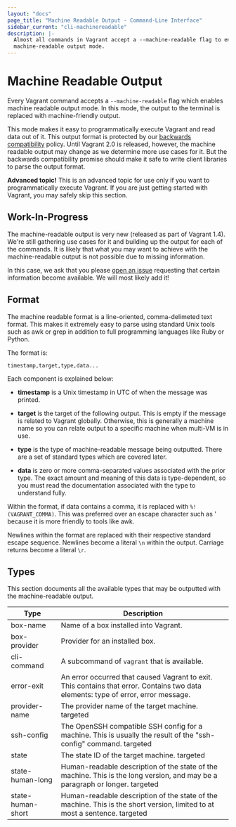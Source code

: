 ```yaml
---
layout: "docs"
page_title: "Machine Readable Output - Command-Line Interface"
sidebar_current: "cli-machinereadable"
description: |-
  Almost all commands in Vagrant accept a --machine-readable flag to enable
  machine-readable output mode.
---
```


# Machine Readable Output

Every Vagrant command accepts a `--machine-readable` flag which enables
machine readable output mode. In this mode, the output to the terminal
is replaced with machine-friendly output.

This mode makes it easy to programmatically execute Vagrant and read data
out of it. This output format is protected by our
[backwards compatibility](/docs/installation/backwards-compatibility.html)
policy. Until Vagrant 2.0 is released, however, the machine readable output
may change as we determine more use cases for it. But the backwards
compatibility promise should make it safe to write client libraries to
parse the output format.

<div class="alert alert-warning">
  <strong>Advanced topic!</strong> This is an advanced topic for use only if
  you want to programmatically execute Vagrant. If you are just getting started
  with Vagrant, you may safely skip this section.
</div>

## Work-In-Progress

The machine-readable output is very new (released as part of Vagrant 1.4).
We're still gathering use cases for it and building up the output for each
of the commands. It is likely that what you may want to achieve with
the machine-readable output is not possible due to missing information.

In this case, we ask that you please
[open an issue](https://github.com/hashicorp/vagrant/issues)
requesting that certain information become available. We will most likely add
it!

## Format

The machine readable format is a line-oriented, comma-delimeted text format.
This makes it extremely easy to parse using standard Unix tools such as awk or
grep in addition to full programming languages like Ruby or Python.

The format is:

```
timestamp,target,type,data...
```

Each component is explained below:

* **timestamp** is a Unix timestamp in UTC of when the message was printed.

* **target** is the target of the following output. This is empty if the
  message is related to Vagrant globally. Otherwise, this is generally a machine
  name so you can relate output to a specific machine when multi-VM is in use.

* **type** is the type of machine-readable message being outputted. There are
  a set of standard types which are covered later.

* **data** is zero or more comma-separated values associated with the prior
  type. The exact amount and meaning of this data is type-dependent, so you
  must read the documentation associated with the type to understand fully.

Within the format, if data contains a comma, it is replaced with
`%!(VAGRANT_COMMA)`. This was preferred over an escape character such as \'
because it is more friendly to tools like awk.

Newlines within the format are replaced with their respective standard escape
sequence. Newlines become a literal `\n` within the output. Carriage returns
become a literal `\r`.

## Types

This section documents all the available types that may be outputted
with the machine-readable output.

<table class="table table-hover table-bordered mr-types">
<thead>
<tr>
<th class="mr-type">Type</th>
<th>Description</th>
</tr>
</thead>

<tr>
<td>box-name</td>
<td>
  Name of a box installed into Vagrant.
</td>
</tr>

<tr>
<td>box-provider</td>
<td>
  Provider for an installed box.
</td>
</tr>

<tr>
<td>cli-command</td>
<td>
  A subcommand of <code>vagrant</code> that is available.
</td>
</tr>

<tr>
<td>error-exit</td>
<td>
  An error occurred that caused Vagrant to exit. This contains that
  error. Contains two data elements: type of error, error message.
</td>
</tr>

<tr>
<td>provider-name</td>
<td>
  The provider name of the target machine.
  <span class="label">targeted</span>
</td>
</tr>

<tr>
<td>ssh-config</td>
<td>
  The OpenSSH compatible SSH config for a machine. This is usually
    the result of the "ssh-config" command.
  <span class="label">targeted</span>
</td>
</tr>

<tr>
<td>state</td>
<td>
  The state ID of the target machine.
  <span class="label">targeted</span>
</td>
</tr>

<tr>
<td>state-human-long</td>
<td>
  Human-readable description of the state of the machine. This is the
  long version, and may be a paragraph or longer.
  <span class="label">targeted</span>
</td>
</tr>

<tr>
<td>state-human-short</td>
<td>
  Human-readable description of the state of the machine. This is the
  short version, limited to at most a sentence.
  <span class="label">targeted</span>
</td>
</tr>

</table>
